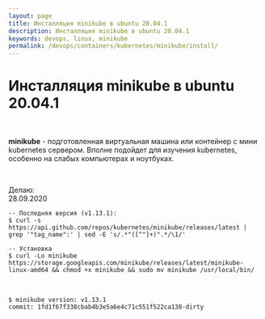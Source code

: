 ```yaml
---
layout: page
title: Инсталляция minikube в ubuntu 20.04.1
description: Инсталляция minikube в ubuntu 20.04.1
keywords: devops, linux, minikube
permalink: /devops/containers/kubernetes/minikube/install/
---
```


# Инсталляция minikube в ubuntu 20.04.1

<br/>

**minikube** - подготовленная виртуальная машина или контейнер с мини kubernetes сервером.
Вполне подойдет для изучения kubernetes, особенно на слабых компьютерах и ноутбуках.

<br/>

Делаю:  
28.09.2020

```shell
-- Последняя версия (v1.13.1):
$ curl -s https://api.github.com/repos/kubernetes/minikube/releases/latest | grep '"tag_name":' | sed -E 's/.*"([^"]+)".*/\1/'

-- Установка
$ curl -Lo minikube https://storage.googleapis.com/minikube/releases/latest/minikube-linux-amd64 && chmod +x minikube && sudo mv minikube /usr/local/bin/

```

<br/>

```
$ minikube version: v1.13.1
commit: 1fd1f67f338cbab4b3e5a6e4c71c551f522ca138-dirty
```
